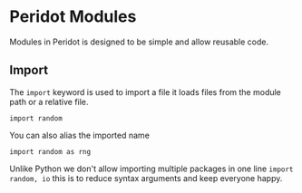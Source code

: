# Peridot Modules
Modules in Peridot is designed to be simple and allow reusable code.

## Import
The `import` keyword is used to import a file it loads files from the module path or a relative file.
```
import random
```
You can also alias the imported name
```
import random as rng
```
Unlike Python we don't allow importing multiple packages in one line `import random, io` this is to reduce syntax arguments and keep everyone happy.
